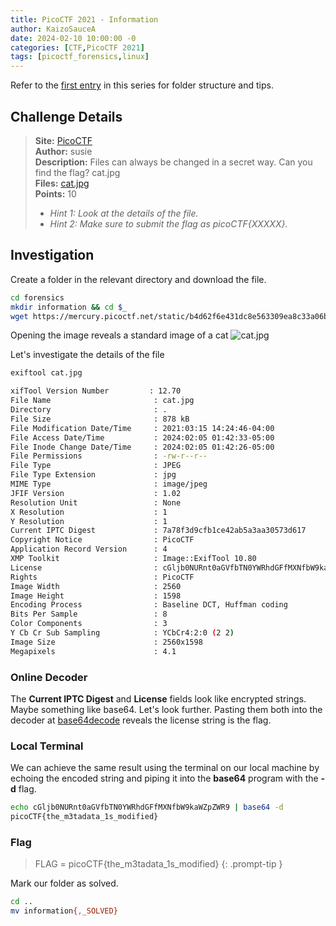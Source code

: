 ```yaml
---
title: PicoCTF 2021 - Information
author: KaizoSauceA
date: 2024-02-10 10:00:00 -0
categories: [CTF,PicoCTF 2021]
tags: [picoctf_forensics,linux]
---
```


Refer to the [first entry](../picoctf2021-obedient_cat) in this series for folder structure and tips.

## Challenge Details

> **Site:** [PicoCTF](https://play.picoctf.org/)  
> **Author:** susie  
> **Description:** Files can always be changed in a secret way. Can you find the flag? cat.jpg  
> **Files:** [cat.jpg](https://mercury.picoctf.net/static/b4d62f6e431dc8e563309ea8c33a06b3/cat.jpg)  
> **Points:** 10  
> * *Hint 1: Look at the details of the file.*
> * *Hint 2: Make sure to submit the flag as picoCTF{XXXXX}.*

## Investigation

Create a folder in the relevant directory and download the file.

```bash
cd forensics
mkdir information && cd $_
wget https://mercury.picoctf.net/static/b4d62f6e431dc8e563309ea8c33a06b3/cat.jpg
```

Opening the image reveals a standard image of a cat
![cat.jpg](https://mercury.picoctf.net/static/b4d62f6e431dc8e563309ea8c33a06b3/cat.jpg)

Let's investigate the details of the file

```bash
exiftool cat.jpg

xifTool Version Number         : 12.70
File Name                       : cat.jpg
Directory                       : .
File Size                       : 878 kB
File Modification Date/Time     : 2021:03:15 14:24:46-04:00
File Access Date/Time           : 2024:02:05 01:42:33-05:00
File Inode Change Date/Time     : 2024:02:05 01:42:26-05:00
File Permissions                : -rw-r--r--
File Type                       : JPEG
File Type Extension             : jpg
MIME Type                       : image/jpeg
JFIF Version                    : 1.02
Resolution Unit                 : None
X Resolution                    : 1
Y Resolution                    : 1
Current IPTC Digest             : 7a78f3d9cfb1ce42ab5a3aa30573d617
Copyright Notice                : PicoCTF
Application Record Version      : 4
XMP Toolkit                     : Image::ExifTool 10.80
License                         : cGljb0NURnt0aGVfbTN0YWRhdGFfMXNfbW9kaWZpZWR9
Rights                          : PicoCTF
Image Width                     : 2560
Image Height                    : 1598
Encoding Process                : Baseline DCT, Huffman coding
Bits Per Sample                 : 8
Color Components                : 3
Y Cb Cr Sub Sampling            : YCbCr4:2:0 (2 2)
Image Size                      : 2560x1598
Megapixels                      : 4.1
```

### Online Decoder

The **Current IPTC Digest** and **License** fields look like encrypted strings. Maybe something like base64. Let's look further. Pasting them both into the decoder at [base64decode](https://www.base64decode.org/) reveals the license string is the flag.

### Local Terminal

We can achieve the same result using the terminal on our local machine by echoing the encoded string and piping it into the **base64** program with the **-d** flag.

```bash
echo cGljb0NURnt0aGVfbTN0YWRhdGFfMXNfbW9kaWZpZWR9 | base64 -d
picoCTF{the_m3tadata_1s_modified}
```

### Flag

> FLAG = picoCTF{the_m3tadata_1s_modified}
{: .prompt-tip }

Mark our folder as solved.

```bash
cd ..
mv information{,_SOLVED}
```